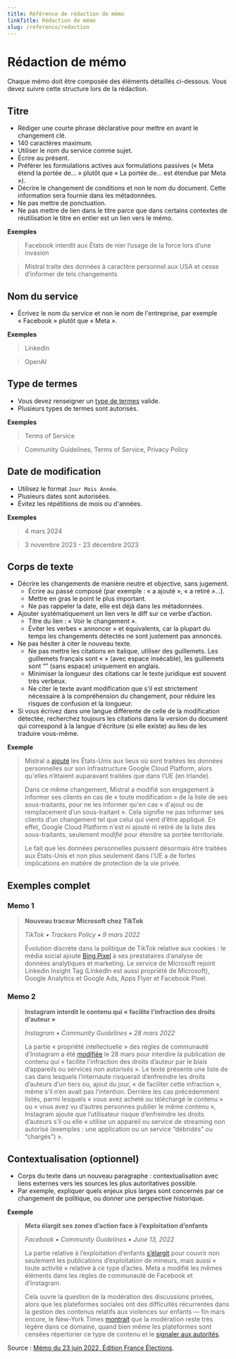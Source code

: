```yaml
---
title: Référence de rédaction de mémo
linkTitle: Rédaction de mémo
slug: /reference/redaction
---
```


# Rédaction de mémo

Chaque mémo doit être composée des éléments détaillés ci-dessous. Vous devez suivre cette structure lors de la rédaction.

## Titre

- Rédiger une courte phrase déclarative pour mettre en avant le changement clé.
- 140 caractères maximum.
- Utiliser le nom du service comme sujet.
- Écrire au présent.
- Préférer les formulations actives aux formulations passives (« Meta étend la portée de… » plutôt que « La portée de… est étendue par Meta »).
- Décrire le changement de conditions et non le nom du document. Cette information sera fournie dans les métadonnées.
- Ne pas mettre de ponctuation.
- Ne pas mettre de lien dans le titre parce que dans certains contextes de réutilisation le titre en entier est un lien vers le mémo.


**Exemples**

> Facebook interdit aux États de nier l’usage de la force lors d’une invasion

> Mistral traite des données à caractère personnel aux USA et cesse d’informer de tels changements

## Nom du service

- Écrivez le nom du service et non le nom de l'entreprise, par exemple « Facebook » plutôt que « Meta ».

**Exemples**

> LinkedIn

> OpenAI

## Type de termes

- Vous devez renseigner un [type de termes](https://github.com/OpenTermsArchive/terms-types) valide.
- Plusieurs types de termes sont autorisés.

**Exemples**

> Terms of Service

> Community Guidelines, Terms of Service, Privacy Policy

## Date de modification

- Utilisez le format `Jour Mois Année`.
- Plusieurs dates sont autorisées.
- Évitez les répétitions de mois ou d'années.

**Exemples**

> 4 mars 2024

> 3 novembre 2023 - 23 décembre 2023

## Corps de texte

- Décrire les changements de manière neutre et objective, sans jugement.
  - Écrire au passé composé (par exemple : « a ajouté », « a retiré »…).
  - Mettre en gras le point le plus important.
  - Ne pas rappeler la date, elle est déjà dans les métadonnées.
- Ajouter systématiquement un lien vers le diff sur ce verbe d’action.
  - Titre du lien : « Voir le changement ».
  - Éviter les verbes « annoncer » et équivalents, car la plupart du temps les changements détectés ne sont justement pas annoncés.
- Ne pas hésiter à citer le nouveau texte.
  - Ne pas mettre les citations en italique, utiliser des guillemets. Les guillemets français sont « » (avec espace insécable), les guillemets sont “” (sans espace) uniquement en anglais.
  - Minimiser la longueur des citations car le texte juridique est souvent très verbeux.
  - Ne citer le texte avant modification que s'il est strictement nécessaire à la compréhension du changement, pour réduire les risques de confusion et la longueur.
- Si vous écrivez dans une langue différente de celle de la modification détectée, recherchez toujours les citations dans la version du document qui correspond à la langue d'écriture (si elle existe) au lieu de les traduire vous-même.

**Exemple**

> Mistral a [ajouté](https://github.com/OpenTermsArchive/GenAI-versions/commit/225931387dda66a4f182e78acf72feecf729136e) les États-Unis aux lieux où sont traitées les données personnelles sur son infrastructure Google Cloud Platform, alors qu'elles n’étaient auparavant traitées que dans l’UE (en Irlande).
>
> Dans ce même changement, Mistral a modifié son engagement à informer ses clients en cas de « toute modification » de la liste de ses sous-traitants, pour ne les informer qu'en cas « d'ajout ou de remplacement d’un sous-traitant ». Cela signifie ne pas informer ses clients d’un changement tel que celui qui vient d’être appliqué. En effet, Google Cloud Platform n'est ni ajouté ni retiré de la liste des sous-traitants, seulement _modifié_ pour étendre sa portée territoriale.
>
> Le fait que les données personnelles puissent désormais être traitées aux États-Unis et non plus seulement dans l'UE a de fortes implications en matière de protection de la vie privée.


## Exemples complet

### Memo 1

> **Nouveau traceur Microsoft chez TikTok**
>
> _TikTok ▪ Trackers Policy ▪ 9 mars 2022_
>
> Évolution discrète dans la politique de TikTok relative aux cookies : le média social ajoute [Bing Pixel](https://github.com/OpenTermsArchive/france-versions/commit/b5f7e56ccfe38a03d9fcdeae9ce80e897c8f7333?short_path=d187ffa?short_path=d187ffa#diff-d187ffa99dddfb4f2bda567ea1fa79e37ab477ff82ddedc5dad3f18394d2f981) à ses prestataires d’analyse de données analytiques et marketing. Le service de Microsoft rejoint Linkedin Insight Tag (LinkedIn est aussi propriété de Microsoft), Google Analytics et Google Ads, Apps Flyer et Facebook Pixel.


### Memo 2

> **Instagram interdit le contenu qui « facilite l’infraction des droits d’auteur »**
>
> _Instagram ▪ Community Guidelines ▪ 28 mars 2022_
>
> La partie « propriété intellectuelle » des règles de communauté d’Instagram a été [modifiée](https://github.com/OpenTermsArchive/france-elections-versions/commit/1be4b836e3012344558b60d8f9f871bc42cfa4ca?short_path=c108c01#diff-c108c013f0b8769389f20259465cb81324e805f4334bcda6931344e16f999441) le 28 mars pour interdire la publication de contenu qui « facilite l’infraction des droits d’auteur par le biais d’appareils ou services non autorisés ». Le texte présente une liste de cas dans lesquels l’internaute risquerait d’enfreindre les droits d’auteurs d’un tiers ou, ajout du jour, « de faciliter cette infraction », même s’il n’en avait pas l’intention. Derrière les cas précédemment listés, parmi lesquels « vous avez acheté ou téléchargé le contenu » ou « vous avez vu d’autres personnes publier le même contenu », Instagram ajoute que l’utilisateur risque d’enfreindre les droits d’auteurs s’il ou elle « utilise un appareil ou service de streaming non autorisé (exemples : une application ou un service “débridés” ou “chargés”) ».

## Contextualisation (optionnel)

- Corps du texte dans un nouveau paragraphe : contextualisation avec liens externes vers les sources les plus autoritatives possible.
- Par exemple, expliquer quels enjeux plus larges sont concernés par ce changement de politique, ou donner une perspective historique.

**Exemple**

> **Meta élargit ses zones d’action face à l’exploitation d’enfants**
>
> _Facebook ▪ Community Guidelines ▪ June 13, 2022_
>
> La partie relative à l’exploitation d’enfants [s’élargit](https://github.com/OpenTermsArchive/france-elections-versions/commit/0396436542fa7ef8dd8ae4dd02ff0ed5500e08a2) pour couvrir non seulement les publications d’exploitation de mineurs, mais aussi « toute activité » relative à ce type d’actes. Meta a modifié les mêmes éléments dans les règles de communauté de Facebook et d’Instagram.
>
> Cela ouvre la question de la modération des discussions privées, alors que les plateformes sociales ont des difficultés récurrentes dans la gestion des contenus relatifs aux violences sur enfants — fin mars encore, le New-York Times [montrait](https://www.nytimes.com/2022/03/31/business/meta-child-sexual-abuse.html) que la modération reste très légère dans ce domaine, quand bien même les plateformes sont censées répertorier ce type de contenu et le [signaler aux autorités](https://www.theverge.com/2022/3/31/23005576/facebook-content-moderators-child-sexual-abuse-material-csam-policy).

Source : [Mémo du 23 juin 2022, Édition France Élections](https://sh1.sendinblue.com/aif98ezlolpfe.html).
